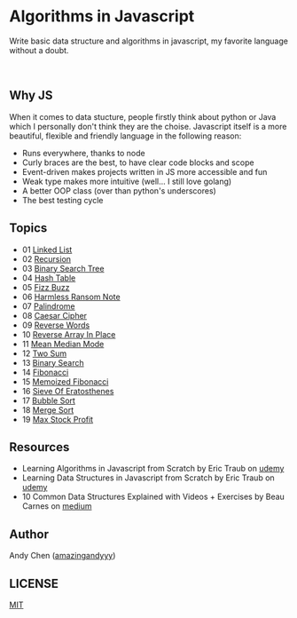 # Algorithms in Javascript
Write basic data structure and algorithms in javascript, my favorite language without a doubt.

<br/>

## Why JS
When it comes to data stucture, people firstly think about python or Java which I personally don't think they are the choise. Javascript itself is a more beautiful, flexible and friendly language in the following reason:
- Runs everywhere, thanks to node
- Curly braces are the best, to have clear code blocks and scope
- Event-driven makes projects written in JS more accessible and fun
- Weak type makes more intuitive (well... I still love golang)
- A better OOP class (over than python's underscores)
- The best testing cycle

## Topics
- 01 [Linked List](https://github.com/amazingandyyy/algorithms-in-js/blob/master/01-linked-list.js)
- 02 [Recursion](https://github.com/amazingandyyy/algorithms-in-js/blob/master/02-recursion.js)
- 03 [Binary Search Tree](https://github.com/amazingandyyy/algorithms-in-js/blob/master/03-binary-search-tree.js)
- 04 [Hash Table](https://github.com/amazingandyyy/algorithms-in-js/blob/master/04-hash-table.js)
- 05 [Fizz Buzz](https://github.com/amazingandyyy/algorithms-in-js/blob/master/05-fizz-buzz.js)
- 06 [Harmless Ransom Note](https://github.com/amazingandyyy/algorithms-in-js/blob/master/06-harmless-ransom-note.js)
- 07 [Palindrome](https://github.com/amazingandyyy/algorithms-in-js/blob/master/07-palindrome.js)
- 08 [Caesar Cipher](https://github.com/amazingandyyy/algorithms-in-js/blob/master/08-caesar-cipher.js)
- 09 [Reverse Words](https://github.com/amazingandyyy/algorithms-in-js/blob/master/09-reverse-words.js)
- 10 [Reverse Array In Place](https://github.com/amazingandyyy/algorithms-in-js/blob/master/10-reverse-array-in-place.js)
- 11 [Mean Median Mode](https://github.com/amazingandyyy/algorithms-in-js/blob/master/11-mean-median-mode.js)
- 12 [Two Sum](https://github.com/amazingandyyy/algorithms-in-js/blob/master/12-two-sum.js)
- 13 [Binary Search](https://github.com/amazingandyyy/algorithms-in-js/blob/master/13-binary-search.js)
- 14 [Fibonacci](https://github.com/amazingandyyy/algorithms-in-js/blob/master/14-fibonacci.js)
- 15 [Memoized Fibonacci](https://github.com/amazingandyyy/algorithms-in-js/blob/master/15-memoized-fibonacci.js)
- 16 [Sieve Of Eratosthenes](https://github.com/amazingandyyy/algorithms-in-js/blob/master/16-sieve-of-eratosthenes.js)
- 17 [Bubble Sort](https://github.com/amazingandyyy/algorithms-in-js/blob/master/17-bubble-sort.js)
- 18 [Merge Sort](https://github.com/amazingandyyy/algorithms-in-js/blob/master/18-merge-sort.js)
- 19 [Max Stock Profit](https://github.com/amazingandyyy/algorithms-in-js/blob/master/19-max-stock-profit.js)


## Resources
- Learning Algorithms in Javascript from Scratch by Eric Traub on [udemy](https://www.udemy.com/learning-algorithms-in-javascript-from-scratch)
- Learning Data Structures in Javascript from Scratch by Eric Traub on [udemy](https://www.udemy.com/learning-data-structures-in-javascript-from-scratch/)
- 10 Common Data Structures Explained with Videos + Exercises by Beau Carnes on [medium](https://medium.freecodecamp.org/10-common-data-structures-explained-with-videos-exercises-aaff6c06fb2b)

## Author
Andy Chen ([amazingandyyy](https://github.com/amazingandyyy))

## LICENSE
[MIT](https://github.com/amazingandyyy/algorithms-in-js/blob/master/LICENSE)